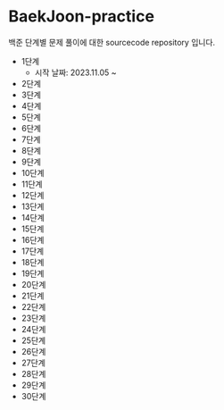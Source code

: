 # BaekJoon-practice

백준 단계별 문제 풀이에 대한 sourcecode repository 입니다.

- 1단계
  - 시작 날짜: 2023.11.05 ~
- 2단계
- 3단계
- 4단계
- 5단계
- 6단계
- 7단계
- 8단계
- 9단계
- 10단계
- 11단계
- 12단계
- 13단계
- 14단계
- 15단계
- 16단계
- 17단계
- 18단계
- 19단계
- 20단계
- 21단계
- 22단계
- 23단계
- 24단계
- 25단계
- 26단계
- 27단계
- 28단계
- 29단계
- 30단계
